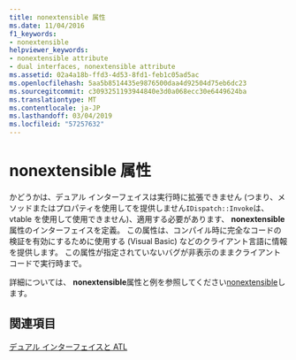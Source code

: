```yaml
---
title: nonextensible 属性
ms.date: 11/04/2016
f1_keywords:
- nonextensible
helpviewer_keywords:
- nonextensible attribute
- dual interfaces, nonextensible attribute
ms.assetid: 02a4a18b-ffd3-4d53-8fd1-feb1c05ad5ac
ms.openlocfilehash: 5aa5b8514435e9876500daa4d92504d75eb6dc23
ms.sourcegitcommit: c3093251193944840e3d0a068ecc30e6449624ba
ms.translationtype: MT
ms.contentlocale: ja-JP
ms.lasthandoff: 03/04/2019
ms.locfileid: "57257632"
---
```

# <a name="nonextensible-attribute"></a>nonextensible 属性

かどうかは、デュアル インターフェイスは実行時に拡張できません (つまり、メソッドまたはプロパティを使用してを提供しません`IDispatch::Invoke`は、vtable を使用して使用できません)、適用する必要があります、 **nonextensible**属性のインターフェイスを定義。 この属性は、コンパイル時に完全なコードの検証を有効にするために使用する (Visual Basic) などのクライアント言語に情報を提供します。 この属性が指定されていないバグが非表示のままクライアント コードで実行時まで。

詳細については、 **nonextensible**属性と例を参照してください[nonextensible](../windows/nonextensible.md)します。

## <a name="see-also"></a>関連項目

[デュアル インターフェイスと ATL](../atl/dual-interfaces-and-atl.md)
